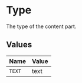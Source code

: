 # Type

The type of the content part.


## Values

| Name   | Value  |
| ------ | ------ |
| `TEXT` | text   |